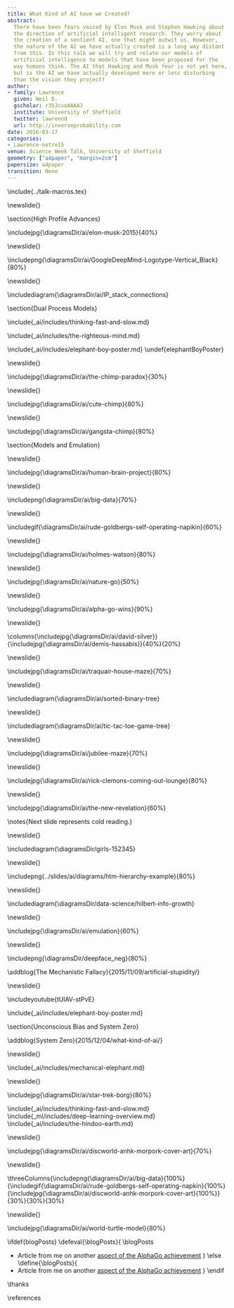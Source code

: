 ```yaml
---
title: What Kind of AI have we Created?
abstract: 
  There have been fears voiced by Elon Musk and Stephen Hawking about
  the direction of artificial intelligent research. They worry about
  the creation of a sentient AI, one that might outwit us. However,
  the nature of the AI we have actually created is a long way distant
  from this. In this talk we will try and relate our models of
  artificial intelligence to models that have been proposed for the
  way humans think. The AI that Hawking and Musk fear is not yet here,
  but is the AI we have actually developed more or less disturbing
  than the vision they project?
author:
- family: Lawrence
  given: Neil D.
  gscholar: r3SJcvoAAAAJ
  institute: University of Sheffield
  twitter: lawrennd
  url: http://inverseprobability.com
date: 2016-03-17
categories:
- Lawrence-notre15
venue: Science Week Talk, University of Sheffield
geometry: ["a4paper", "margin=2cm"]
papersize: a4paper
transition: None
---
```


\include{../talk-macros.tex}

\newslide{}

\section{High Profile Advances}

\includejpg{\diagramsDir/ai/elon-musk-2015}{40%}

\newslide{}

\includepng{\diagramsDir/ai/GoogleDeepMind-Logotype-Vertical_Black}{80%}

\newslide{}

\includediagram{\diagramsDir/ai/IP_stack_connections}


\section{Dual Process Models}

<!--\newslide{}

\includejpg{\diagramsDir/ai/superintelligence-paths-dangers-strategies}{50%}-->

\include{_ai/includes/thinking-fast-and-slow.md}

\include{_ai/includes/the-righteous-mind.md}

\include{_ai/includes/elephant-boy-poster.md}
\undef{elephantBoyPoster}


\newslide{}

\includejpg{\diagramsDir/ai/the-chimp-paradox}{30%}

\newslide{}

\includejpg{\diagramsDir/ai/cute-chimp}{80%}

\newslide{}

\includejpg{\diagramsDir/ai/gangsta-chimp}{80%}

<!--\newslide{}

\includejpg{\diagramsDir/ai/freuds-theory-to-explain-personality}{80%}

\newslide{}

\includejpg{\diagramsDir/ai/star-trek-spock1}{60%}

\newslide{}

\includejpg{\diagramsDir/ai/star-trek-romulan}{50%}

\newslide{}

\includejpg{\diagramsDir/ai/star-trek-william-shatner}{40%}

\newslide{}

\includejpg{\diagramsDir/ai/star-trek-klingons}{70%}

\newslide{}

\includediagram{\diagramsDir/mouse-47172}-->

\section{Models and Emulation}

\newslide{}

\includejpg{\diagramsDir/ai/human-brain-project}{80%}

<!--\newslide{}

\includediagram{\diagramsDir/ai/IP_stack_connections}

-->

\newslide{}

\includepng{\diagramsDir/ai/big-data}{70%}

\newslide{}

\includegif{\diagramsDir/ai/rude-goldbergs-self-operating-napikin}{60%}

\newslide{}

\includejpg{\diagramsDir/ai/holmes-watson}{80%}

\newslide{}

\includejpg{\diagramsDir/ai/nature-go}{50%}

\newslide{}

\includejpg{\diagramsDir/ai/alpha-go-wins}{90%}

\newslide{}

\columns{\includejpg{\diagramsDir/ai/david-silver}}{\includejpg{\diagramsDir/ai/demis-hassabis}}{40%}{20%}

\newslide{}

\includejpg{\diagramsDir/ai/traquair-house-maze}{70%}

\newslide{}

\includediagram{\diagramsDir/ai/sorted-binary-tree}

\newslide{}

\includediagram{\diagramsDir/ai/tic-tac-toe-game-tree}

\newslide{}

\includejpg{\diagramsDir/ai/jubilee-maze}{70%}

\newslide{}

\includejpg{\diagramsDir/ai/rick-clemons-coming-out-lounge}{80%}


\newslide{}

\includejpg{\diagramsDir/ai/the-new-revelation}{60%}

\notes{Next slide represents cold reading.}

\newslide{} 

\includediagram{\diagramsDir/girls-152345}

\newslide{}

\includepng{../slides/ai/diagrams/htm-hierarchy-example}{80%}

\newslide{} 

\includediagram{\diagramsDir/data-science/hilbert-info-growth}

\newslide{}

\includejpg{\diagramsDir/ai/emulation}{60%}

\newslide{}

\includepng{\diagramsDir/deepface_neg}{80%}

\addblog{The Mechanistic Fallacy}{2015/11/09/artificial-stupidity/}

\newslide{} 

\includeyoutube{tUlAV-stPvE}

\include{_ai/includes/elephant-boy-poster.md}

\section{Unconscious Bias and System Zero}

\addblog{System Zero}{2015/12/04/what-kind-of-ai/}

\newslide{}

\include{_ai/includes/mechanical-elephant.md}

\newslide{}

\includejpg{\diagramsDir/ai/star-trek-borg}{80%}

\include{_ai/includes/thinking-fast-and-slow.md}
\include{_ml/includes/deep-learning-overview.md}
\include{_ai/includes/the-hindoo-earth.md}

\newslide{}

\includejpg{\diagramsDir/ai/discworld-anhk-morpork-cover-art}{70%}

\newslide{}

\threeColumns{\includepng{\diagramsDir/ai/big-data}{100%}{\includegif{\diagramsDir/ai/rude-goldbergs-self-operating-napkin}{100%}{\includejpg{\diagramsDir/ai/discworld-anhk-morpork-cover-art}{100%}}{30%}{30%}{30%}

\newslide{}

\includejpg{\diagramsDir/ai/world-turtle-model}{80%}

\ifdef{blogPosts}
\defeval{\blogPosts}{
\blogPosts
* Article from me on another [aspect of the AlphaGo achievement](http://www.theguardian.com/media-network/2016/jan/28/google-ai-go-grandmaster-real-winner-deepmind)
}
\else
\define{\blogPosts}{
* Article from me on another [aspect of the AlphaGo achievement](http://www.theguardian.com/media-network/2016/jan/28/google-ai-go-grandmaster-real-winner-deepmind)
}
\endif

\thanks

\references
